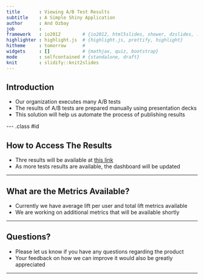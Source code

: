 ```yaml
---
title       : Viewing A/B Test Results
subtitle    : A Simple Shiny Application
author      : And Ozbay
job         : 
framework   : io2012        # {io2012, html5slides, shower, dzslides, ...}
highlighter : highlight.js  # {highlight.js, prettify, highlight}
hitheme     : tomorrow      # 
widgets     : []            # {mathjax, quiz, bootstrap}
mode        : selfcontained # {standalone, draft}
knit        : slidify::knit2slides
---
```


## Introduction

- Our organization executes many A/B tests
- The results of A/B tests are prepared manually using presentation decks
- This solution will help us automate the process of publishing results

--- .class #id 

## How to Access The Results

- Thre results will be available at <a href="http://ozbaya.shinyapps.io/Shiny">this link</a>
- As more tests results are available, the dashboard will be updated

---

## What are the Metrics Available?

- Currently we have average lift per user and total lift metrics available
- We are working on additional metrics that will be available shortly

---

## Questions?

- Please let us know if you have any questions regarding the product
- Your feedback on how we can improve it would also be greatly appreciated

---

